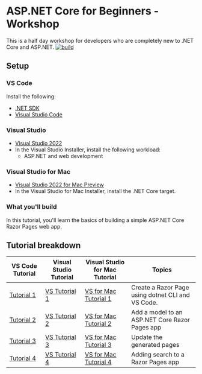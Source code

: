 # ASP.NET Core for Beginners - Workshop

This is a half day workshop for developers who are completely new to .NET Core and ASP.NET.
[![build](https://github.com/dotnet-presentations/aspnetcore-for-beginners/actions/workflows/build-validation.yml/badge.svg)](https://github.com/dotnet-presentations/aspnetcore-for-beginners/actions/workflows/build-validation.yml)
## Setup

### VS Code

Install the following:

* [.NET SDK](https://dotnet.microsoft.com/download)
* [Visual Studio Code](https://code.visualstudio.com/?wt.mc_id=adw-brand&gclid=Cj0KCQjwqYfWBRDPARIsABjQRYwLe3b9dJMixA98s8nS8QfuNBKGsiRVRXzB93fe4E27LGK5KLrGcnYaAgdREALw_wcB)

### Visual Studio

* [Visual Studio 2022](https://visualstudio.microsoft.com/downloads/?wt.mc_id=adw-brand&gclid=Cj0KCQjwqYfWBRDPARIsABjQRYwLe3b9dJMixA98s8nS8QfuNBKGsiRVRXzB93fe4E27LGK5KLrGcnYaAgdREALw_wcB)
* In the Visual Studio Installer, install the following workload:
  * ASP.NET and web development

### Visual Studio for Mac

* [Visual Studio 2022 for Mac Preview](https://visualstudio.microsoft.com/vs/mac/preview/?wt.mc_id=adw-brand&gclid=Cj0KCQjwqYfWBRDPARIsABjQRYwLe3b9dJMixA98s8nS8QfuNBKGsiRVRXzB93fe4E27LGK5KLrGcnYaAgdREALw_wcB)
* In the Visual Studio for Mac Installer, install the .NET Core target.

### What you'll build

In this tutorial, you'll learn the basics of building a simple ASP.NET Core Razor Pages web app.

## Tutorial breakdown

| VS Code Tutorial | Visual Studio Tutorial | Visual Studio for Mac Tutorial| Topics |
| ----- | ---- | ---- | ---- |
| [Tutorial 1](/Tutorial/1-Create%20a%20Razor%20Page/Create-a-Razorpage.md) | [VS Tutorial 1](/Tutorial/1-Create%20a%20Razor%20Page/Create-a-Razorpage-VS.md) | [VS for Mac Tutorial 1](/Tutorial/1-Create%20a%20Razor%20Page/Create-a-Razorpage-VSMac.md) | Create a Razor Page using dotnet CLI and VS Code.|
| [Tutorial 2](/Tutorial/2-Add%20a%20model/Addamodel.md) | [VS Tutorial 2](/Tutorial/2-Add%20a%20model/Addamodel-VS.md) | [VS for Mac Tutorial 2](/Tutorial/2-Add%20a%20model/Addamodel-VSMac.md)| Add a model to an ASP.NET Core Razor Pages app |
| [Tutorial 3](/Tutorial/3-Update%20Pages/update.md) | [VS Tutorial 3](/Tutorial/3-Update%20Pages/update-VS.md) | [VS for Mac Tutorial 3](/Tutorial/3-Update%20Pages/update-VSMac.md) | Update the generated pages |
| [Tutorial 4](/Tutorial/4-Add%20Search/SearchPage.md) | [VS Tutorial 4](/Tutorial/4-Add%20Search/SearchPage-VS.md) | [VS for Mac Tutorial 4](/Tutorial/4-Add%20Search/SearchPage-VSMac.md) | Adding search to a Razor Pages app |
